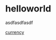 # helloworld

asdfasdfasdf

<a href="https://www.playerauctions.com/path-of-exile-items/currency/" rel="abc">currency</a>

